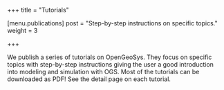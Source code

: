 +++
title = "Tutorials"

[menu.publications]
post = "Step-by-step instructions on specific topics."
weight = 3

+++

We publish a series of tutorials on OpenGeoSys. They focus on specific topics with step-by-step instructions giving the user a good introduction into modeling and simulation with OGS. Most of the tutorials can be downloaded as PDF! See the detail page on each tutorial.
